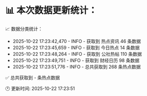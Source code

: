 📊 本次数据更新统计：
==========================

📈 数据分类统计：
- 2025-10-22 17:23:42,470 - INFO - 获取到 热点资讯 46 条数据
- 2025-10-22 17:23:45,659 - INFO - 获取到 今日热点 14 条数据
- 2025-10-22 17:23:48,264 - INFO - 获取到 公社热帖 110 条数据
- 2025-10-22 17:23:49,751 - INFO - 获取到 财经日历 98 条数据
- 2025-10-22 17:23:51,776 - INFO - 总共获取到 268 条热点数据

✅ 总共获取到 - 条热点数据

🕐 更新时间: 2025-10-22 17:23:51
